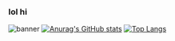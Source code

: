 ### lol hi
![banner](https://user-images.githubusercontent.com/73341835/150818472-6fdaf5f0-f5cd-46fc-8a7a-e576178cce74.png)
[![Anurag's GitHub stats](https://github-readme-stats.vercel.app/api?username=eremophobia&hide=issues,prs,contribs&count_private=true&theme=omni)](https://github.com/anuraghazra/github-readme-stats)
[![Top Langs](https://github-readme-stats.vercel.app/api/top-langs/?username=eremophobia&theme=omni)](https://github.com/anuraghazra/github-readme-stats)
